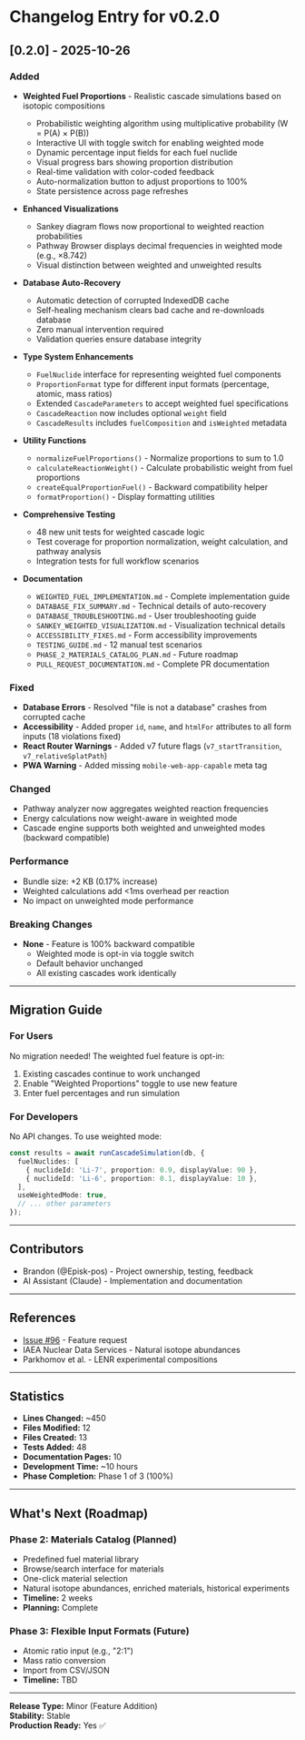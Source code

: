 # Changelog Entry for v0.2.0

## [0.2.0] - 2025-10-26

### Added
- **Weighted Fuel Proportions** - Realistic cascade simulations based on isotopic compositions
  - Probabilistic weighting algorithm using multiplicative probability (W = P(A) × P(B))
  - Interactive UI with toggle switch for enabling weighted mode
  - Dynamic percentage input fields for each fuel nuclide
  - Visual progress bars showing proportion distribution
  - Real-time validation with color-coded feedback
  - Auto-normalization button to adjust proportions to 100%
  - State persistence across page refreshes
  
- **Enhanced Visualizations**
  - Sankey diagram flows now proportional to weighted reaction probabilities
  - Pathway Browser displays decimal frequencies in weighted mode (e.g., ×8.742)
  - Visual distinction between weighted and unweighted results

- **Database Auto-Recovery**
  - Automatic detection of corrupted IndexedDB cache
  - Self-healing mechanism clears bad cache and re-downloads database
  - Zero manual intervention required
  - Validation queries ensure database integrity

- **Type System Enhancements**
  - `FuelNuclide` interface for representing weighted fuel components
  - `ProportionFormat` type for different input formats (percentage, atomic, mass ratios)
  - Extended `CascadeParameters` to accept weighted fuel specifications
  - `CascadeReaction` now includes optional `weight` field
  - `CascadeResults` includes `fuelComposition` and `isWeighted` metadata

- **Utility Functions**
  - `normalizeFuelProportions()` - Normalize proportions to sum to 1.0
  - `calculateReactionWeight()` - Calculate probabilistic weight from fuel proportions
  - `createEqualProportionFuel()` - Backward compatibility helper
  - `formatProportion()` - Display formatting utilities

- **Comprehensive Testing**
  - 48 new unit tests for weighted cascade logic
  - Test coverage for proportion normalization, weight calculation, and pathway analysis
  - Integration tests for full workflow scenarios

- **Documentation**
  - `WEIGHTED_FUEL_IMPLEMENTATION.md` - Complete implementation guide
  - `DATABASE_FIX_SUMMARY.md` - Technical details of auto-recovery
  - `DATABASE_TROUBLESHOOTING.md` - User troubleshooting guide
  - `SANKEY_WEIGHTED_VISUALIZATION.md` - Visualization technical details
  - `ACCESSIBILITY_FIXES.md` - Form accessibility improvements
  - `TESTING_GUIDE.md` - 12 manual test scenarios
  - `PHASE_2_MATERIALS_CATALOG_PLAN.md` - Future roadmap
  - `PULL_REQUEST_DOCUMENTATION.md` - Complete PR documentation

### Fixed
- **Database Errors** - Resolved "file is not a database" crashes from corrupted cache
- **Accessibility** - Added proper `id`, `name`, and `htmlFor` attributes to all form inputs (18 violations fixed)
- **React Router Warnings** - Added v7 future flags (`v7_startTransition`, `v7_relativeSplatPath`)
- **PWA Warning** - Added missing `mobile-web-app-capable` meta tag

### Changed
- Pathway analyzer now aggregates weighted reaction frequencies
- Energy calculations now weight-aware in weighted mode
- Cascade engine supports both weighted and unweighted modes (backward compatible)

### Performance
- Bundle size: +2 KB (0.17% increase)
- Weighted calculations add <1ms overhead per reaction
- No impact on unweighted mode performance

### Breaking Changes
- **None** - Feature is 100% backward compatible
  - Weighted mode is opt-in via toggle switch
  - Default behavior unchanged
  - All existing cascades work identically

---

## Migration Guide

### For Users
No migration needed! The weighted fuel feature is opt-in:
1. Existing cascades continue to work unchanged
2. Enable "Weighted Proportions" toggle to use new feature
3. Enter fuel percentages and run simulation

### For Developers
No API changes. To use weighted mode:
```typescript
const results = await runCascadeSimulation(db, {
  fuelNuclides: [
    { nuclideId: 'Li-7', proportion: 0.9, displayValue: 90 },
    { nuclideId: 'Li-6', proportion: 0.1, displayValue: 10 },
  ],
  useWeightedMode: true,
  // ... other parameters
});
```

---

## Contributors
- Brandon (@Episk-pos) - Project ownership, testing, feedback
- AI Assistant (Claude) - Implementation and documentation

---

## References
- [Issue #96](https://github.com/Episk-pos/lenr.academy/issues/96) - Feature request
- IAEA Nuclear Data Services - Natural isotope abundances
- Parkhomov et al. - LENR experimental compositions

---

## Statistics
- **Lines Changed:** ~450
- **Files Modified:** 12
- **Files Created:** 13
- **Tests Added:** 48
- **Documentation Pages:** 10
- **Development Time:** ~10 hours
- **Phase Completion:** Phase 1 of 3 (100%)

---

## What's Next (Roadmap)

### Phase 2: Materials Catalog (Planned)
- Predefined fuel material library
- Browse/search interface for materials
- One-click material selection
- Natural isotope abundances, enriched materials, historical experiments
- **Timeline:** 2 weeks
- **Planning:** Complete

### Phase 3: Flexible Input Formats (Future)
- Atomic ratio input (e.g., "2:1")
- Mass ratio conversion
- Import from CSV/JSON
- **Timeline:** TBD

---

**Release Type:** Minor (Feature Addition)  
**Stability:** Stable  
**Production Ready:** Yes ✅

